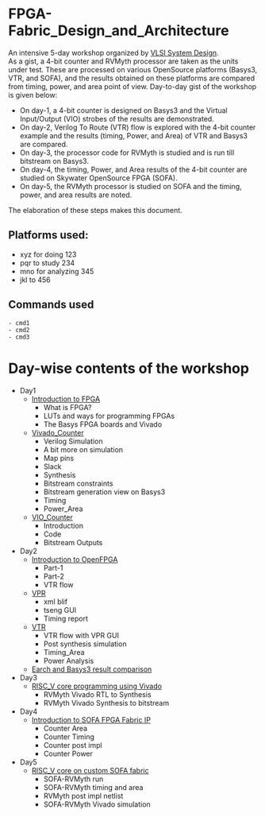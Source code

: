 # FPGA-Fabric_Design_and_Architecture
An intensive 5-day workshop organized by [VLSI System Design](https://www.vlsisystemdesign.com/).<br/>
As a gist, a 4-bit counter and RVMyth processor are taken as the units under test. These are processed on various OpenSource platforms (Basys3, VTR, and SOFA), and the results obtained on these platforms are compared from timing, power, and area point of view. Day-to-day gist of the workshop is given below:<br/>
- On day-1, a 4-bit counter is designed on Basys3 and the Virtual Input/Output (VIO) strobes of the results are demonstrated.<br/>
- On day-2, Verilog To Route (VTR) flow is explored with the 4-bit counter example and the results (timing, Power, and Area) of VTR and Basys3 are compared.<br/>
- On day-3, the processor code for RVMyth is studied and is run till bitstream on Basys3.<br/>
- On day-4, the timing, Power, and Area results of the 4-bit counter are studied on Skywater OpenSource FPGA (SOFA).<br/>
- On day-5, the RVMyth processor is studied on SOFA and the timing, power, and area results are noted.<br/>

The elaboration of these steps makes this document.<br/>

## Platforms used:
- xyz for doing 123
- pqr to study 234
- mno for analyzing 345
- jkl to 456

## Commands used
  ```
  - cmd1
  - cmd2
  - cmd3
  ```

# Day-wise contents of the workshop
  - Day1
    - [Introduction to FPGA]()
      - What is FPGA?
      - LUTs and ways for programming FPGAs
      - The Basys FPGA boards and Vivado
    - [Vivado_Counter]()
      - Verilog Simulation
      - A bit more on simulation
      - Map pins
      - Slack
      - Synthesis
      - Bitstream constraints
      - Bitstream generation view on Basys3
      - Timing
      - Power_Area
    - [VIO_Counter]()
      - Introduction
      - Code
      - Bitstream Outputs
  - Day2
    - [Introduction to OpenFPGA]()
      - Part-1
      - Part-2
      - VTR flow
    - [VPR]()
      - xml blif
      - tseng GUI
      - Timing report
    - [VTR]()
      - VTR flow with VPR GUI
      - Post synthesis simulation
      - Timing_Area
      - Power Analysis
    - [Earch and Basys3 result comparison]()
  - Day3
    - [RISC_V core programming using Vivado]()
      - RVMyth Vivado RTL to Synthesis
      - RVMyth Vivado Synthesis to bitstream
  - Day4
    - [Introduction to SOFA FPGA Fabric IP]() 
      - Counter Area
      - Counter Timing
      - Counter post impl
      - Counter Power
  - Day5
    - [RISC_V core on custom SOFA fabric]()
      - SOFA-RVMyth run
      - SOFA-RVMyth timing and area
      - RVMyth post impl netlist
      - SOFA-RVMyth Vivado simulation
